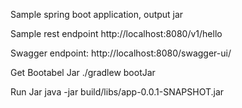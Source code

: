 Sample spring boot application, output jar

Sample rest endpoint
http://localhost:8080/v1/hello 

Swagger endpoint:
http://localhost:8080/swagger-ui/

Get Bootabel Jar
 ./gradlew bootJar

Run Jar
java -jar build/libs/app-0.0.1-SNAPSHOT.jar 


